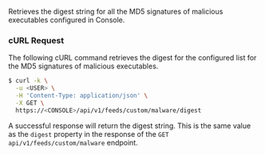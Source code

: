 Retrieves the digest string for all the MD5 signatures of malicious executables configured in Console.

### cURL Request

The following cURL command retrieves the digest for the configured list for the MD5 signatures of malicious executables.

```bash
$ curl -k \
  -u <USER> \
  -H 'Content-Type: application/json' \
  -X GET \
  https://<CONSOLE>/api/v1/feeds/custom/malware/digest
```

A successful response will return the digest string. This is the same value as the `digest` property in the response of the `GET api/v1/feeds/custom/malware` endpoint.

